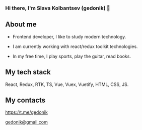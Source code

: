 ### Hi there, I'm Slava Kolbantsev (gedonik) 👋


## About me

- Frontend developer, I like to study modern technology.

- I am currently working with react/redux toolkit technologies.

- In my free time, I play sports, play the guitar, read books.


## My tech stack
React, Redux, RTK, TS, Vue, Vuex, Vuetify, HTML, CSS, JS.


## My contacts
https://t.me/gedonik

gedonik@gmail.com
